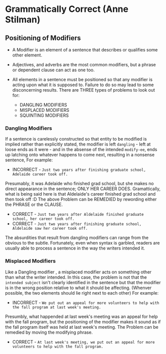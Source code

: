 # Grammatically Correct (Anne Stilman)

## Positioning of Modifiers

- A Modifier is an element of a sentence that describes or qualifies some other element.
- Adjectives, and adverbs are the most common modifiers, but a phrase or dependent clause can act as one too.
- All elements in a sentence must be positioned so that any modifier is acting upon what it is supposed to.
  Failure to do so may lead to some disconcerning results. There are THREE types of problems to look out for:

  - DANGLING MODIFIERS
  - MISPLACED MODIFIERS
  - SQUINTING MODIFIERS

### Dangling Modifiers

If a sentence is carelessly constructed so that entity to be modified is implied rather than explicitly stated, the modifier
is left `dangling` - left at loose ends as it were - and in the absense of the intended `modify-ee`, ends up latching onto
whatever happens to come next, resulting in a nonsense sentence, For example:

- INCORRECT - `Just two years after finishing graduate school, Adelaide career took off.`

Presumably, it was Adelaide who finished grad school, but she makes no direct appearance in the sentence; ONLY HER CAREER DOES.
Gramattically, what is being said here is that Aldelaide's career finished grad school and then took off :D
The above Problem can be REMEDIED by rewording either the PHRASE or the CLAUSE.

- CORRECT - `Just two years after Aldelaide finished graduate school, her career took off.`
- CORRECT - `Just two years after finishing graduate school, Aldelaide saw her career took off.`

The absurdities that result from dangling modifiers can range from the obvious to the subtle.
Fortunately, even when syntax is garbled, readers are usually able to process a sentence in the way the writers intended it.

### Misplaced Modifiers

Like a Dangling modifier , a misplaced modifier acts on something other than what the writer intended.
In this case, the problem is not that the `intended subject` isn't clearly identified in the sentence but
that the modifier is in the wrong position relative to what it should be affecting.
(Whenver possible, the two elements should lie right next to each other) For example:

- INCORRECT - `We put out an appeal for more volunteers to help with the fall program at last week's meeting.`

Presumbly, what happended at last week's meeting was an appeal for help with the fall program, but the positioning of
the modifier makes it sound as if the fall program itself was held at last week's meeting. The Problem can be remedied
by moving the modifying phrase.

- CORRECT - `At last week's meeting, we put out an appeal for more volunteers to help with the fall program.`
